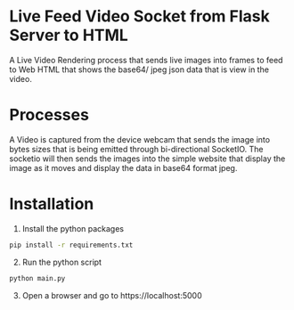 # Live Feed Video Socket from Flask Server to HTML
A Live Video Rendering process that sends live images into frames to feed to Web HTML that shows the base64/ jpeg json data that is view in the video.

# Processes
A Video is captured from the device webcam that sends the image into bytes sizes that is being emitted through bi-directional SocketIO. The socketio will then sends the images into the simple website that display the image as it moves and display the data in base64 format jpeg.

# Installation
1. Install the python packages
```bash
pip install -r requirements.txt
```

2. Run the python script
```bash
python main.py
```

3. Open a browser and go to
https://localhost:5000


